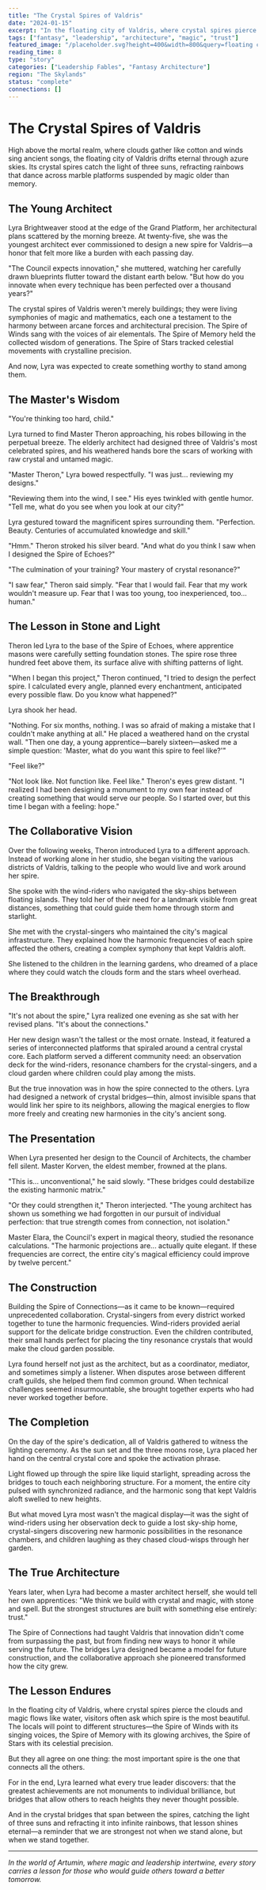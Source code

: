 ```yaml
---
title: "The Crystal Spires of Valdris"
date: "2024-01-15"
excerpt: "In the floating city of Valdris, where crystal spires pierce the clouds and magic flows like water, a young architect discovers that the most beautiful structures are built not from stone and spell, but from trust and understanding."
tags: ["fantasy", "leadership", "architecture", "magic", "trust"]
featured_image: "/placeholder.svg?height=400&width=800&query=floating crystal city in clouds"
reading_time: 8
type: "story"
categories: ["Leadership Fables", "Fantasy Architecture"]
region: "The Skylands"
status: "complete"
connections: []
---
```


# The Crystal Spires of Valdris

High above the mortal realm, where clouds gather like cotton and winds sing ancient songs, the floating city of Valdris drifts eternal through azure skies. Its crystal spires catch the light of three suns, refracting rainbows that dance across marble platforms suspended by magic older than memory.

## The Young Architect

Lyra Brightweaver stood at the edge of the Grand Platform, her architectural plans scattered by the morning breeze. At twenty-five, she was the youngest architect ever commissioned to design a new spire for Valdris—a honor that felt more like a burden with each passing day.

"The Council expects innovation," she muttered, watching her carefully drawn blueprints flutter toward the distant earth below. "But how do you innovate when every technique has been perfected over a thousand years?"

The crystal spires of Valdris weren't merely buildings; they were living symphonies of magic and mathematics, each one a testament to the harmony between arcane forces and architectural precision. The Spire of Winds sang with the voices of air elementals. The Spire of Memory held the collected wisdom of generations. The Spire of Stars tracked celestial movements with crystalline precision.

And now, Lyra was expected to create something worthy to stand among them.

## The Master's Wisdom

"You're thinking too hard, child."

Lyra turned to find Master Theron approaching, his robes billowing in the perpetual breeze. The elderly architect had designed three of Valdris's most celebrated spires, and his weathered hands bore the scars of working with raw crystal and untamed magic.

"Master Theron," Lyra bowed respectfully. "I was just... reviewing my designs."

"Reviewing them into the wind, I see." His eyes twinkled with gentle humor. "Tell me, what do you see when you look at our city?"

Lyra gestured toward the magnificent spires surrounding them. "Perfection. Beauty. Centuries of accumulated knowledge and skill."

"Hmm." Theron stroked his silver beard. "And what do you think I saw when I designed the Spire of Echoes?"

"The culmination of your training? Your mastery of crystal resonance?"

"I saw fear," Theron said simply. "Fear that I would fail. Fear that my work wouldn't measure up. Fear that I was too young, too inexperienced, too... human."

## The Lesson in Stone and Light

Theron led Lyra to the base of the Spire of Echoes, where apprentice masons were carefully setting foundation stones. The spire rose three hundred feet above them, its surface alive with shifting patterns of light.

"When I began this project," Theron continued, "I tried to design the perfect spire. I calculated every angle, planned every enchantment, anticipated every possible flaw. Do you know what happened?"

Lyra shook her head.

"Nothing. For six months, nothing. I was so afraid of making a mistake that I couldn't make anything at all." He placed a weathered hand on the crystal wall. "Then one day, a young apprentice—barely sixteen—asked me a simple question: 'Master, what do you want this spire to feel like?'"

"Feel like?"

"Not look like. Not function like. Feel like." Theron's eyes grew distant. "I realized I had been designing a monument to my own fear instead of creating something that would serve our people. So I started over, but this time I began with a feeling: hope."

## The Collaborative Vision

Over the following weeks, Theron introduced Lyra to a different approach. Instead of working alone in her studio, she began visiting the various districts of Valdris, talking to the people who would live and work around her spire.

She spoke with the wind-riders who navigated the sky-ships between floating islands. They told her of their need for a landmark visible from great distances, something that could guide them home through storm and starlight.

She met with the crystal-singers who maintained the city's magical infrastructure. They explained how the harmonic frequencies of each spire affected the others, creating a complex symphony that kept Valdris aloft.

She listened to the children in the learning gardens, who dreamed of a place where they could watch the clouds form and the stars wheel overhead.

## The Breakthrough

"It's not about the spire," Lyra realized one evening as she sat with her revised plans. "It's about the connections."

Her new design wasn't the tallest or the most ornate. Instead, it featured a series of interconnected platforms that spiraled around a central crystal core. Each platform served a different community need: an observation deck for the wind-riders, resonance chambers for the crystal-singers, and a cloud garden where children could play among the mists.

But the true innovation was in how the spire connected to the others. Lyra had designed a network of crystal bridges—thin, almost invisible spans that would link her spire to its neighbors, allowing the magical energies to flow more freely and creating new harmonies in the city's ancient song.

## The Presentation

When Lyra presented her design to the Council of Architects, the chamber fell silent. Master Korven, the eldest member, frowned at the plans.

"This is... unconventional," he said slowly. "These bridges could destabilize the existing harmonic matrix."

"Or they could strengthen it," Theron interjected. "The young architect has shown us something we had forgotten in our pursuit of individual perfection: that true strength comes from connection, not isolation."

Master Elara, the Council's expert in magical theory, studied the resonance calculations. "The harmonic projections are... actually quite elegant. If these frequencies are correct, the entire city's magical efficiency could improve by twelve percent."

## The Construction

Building the Spire of Connections—as it came to be known—required unprecedented collaboration. Crystal-singers from every district worked together to tune the harmonic frequencies. Wind-riders provided aerial support for the delicate bridge construction. Even the children contributed, their small hands perfect for placing the tiny resonance crystals that would make the cloud garden possible.

Lyra found herself not just as the architect, but as a coordinator, mediator, and sometimes simply a listener. When disputes arose between different craft guilds, she helped them find common ground. When technical challenges seemed insurmountable, she brought together experts who had never worked together before.

## The Completion

On the day of the spire's dedication, all of Valdris gathered to witness the lighting ceremony. As the sun set and the three moons rose, Lyra placed her hand on the central crystal core and spoke the activation phrase.

Light flowed up through the spire like liquid starlight, spreading across the bridges to touch each neighboring structure. For a moment, the entire city pulsed with synchronized radiance, and the harmonic song that kept Valdris aloft swelled to new heights.

But what moved Lyra most wasn't the magical display—it was the sight of wind-riders using her observation deck to guide a lost sky-ship home, crystal-singers discovering new harmonic possibilities in the resonance chambers, and children laughing as they chased cloud-wisps through her garden.

## The True Architecture

Years later, when Lyra had become a master architect herself, she would tell her own apprentices: "We think we build with crystal and magic, with stone and spell. But the strongest structures are built with something else entirely: trust."

The Spire of Connections had taught Valdris that innovation didn't come from surpassing the past, but from finding new ways to honor it while serving the future. The bridges Lyra designed became a model for future construction, and the collaborative approach she pioneered transformed how the city grew.

## The Lesson Endures

In the floating city of Valdris, where crystal spires pierce the clouds and magic flows like water, visitors often ask which spire is the most beautiful. The locals will point to different structures—the Spire of Winds with its singing voices, the Spire of Memory with its glowing archives, the Spire of Stars with its celestial precision.

But they all agree on one thing: the most important spire is the one that connects all the others.

For in the end, Lyra learned what every true leader discovers: that the greatest achievements are not monuments to individual brilliance, but bridges that allow others to reach heights they never thought possible.

And in the crystal bridges that span between the spires, catching the light of three suns and refracting it into infinite rainbows, that lesson shines eternal—a reminder that we are strongest not when we stand alone, but when we stand together.

---

*In the world of Artumin, where magic and leadership intertwine, every story carries a lesson for those who would guide others toward a better tomorrow.*
